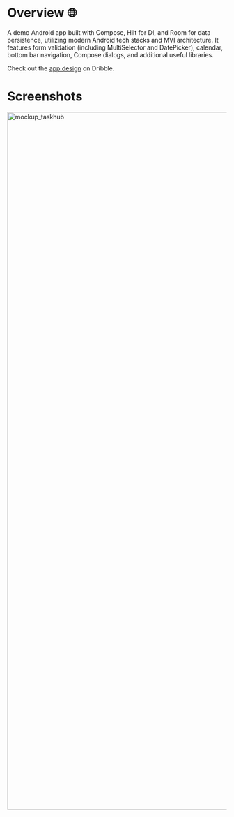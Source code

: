 # Overview 🌐
A demo Android app built with Compose, Hilt for DI, and Room for data persistence, utilizing modern Android tech stacks and MVI architecture. It features form validation (including MultiSelector and DatePicker), calendar, bottom bar navigation, Compose dialogs, and additional useful libraries.

Check out the [app design](https://dribbble.com/shots/20767519-Task-Management-App-iOS-Android-UI) on Dribble.

# Screenshots    
<img width="1600" alt="mockup_taskhub" src="https://github.com/ahmedbenhouria/taskhub-android/assets/76657810/f08a13d9-a696-4e2e-b255-d7b0bd310346">
